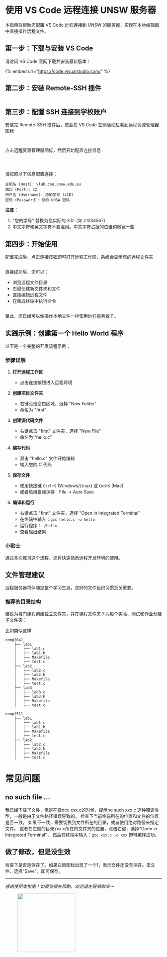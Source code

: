 # 使用 VS Code 远程连接 UNSW 服务器

本指南将帮助您配置 VS Code 远程连接到 UNSW 的服务器，实现在本地编辑器中直接操作远程文件。

## 第一步：下载与安装 VS Code

请访问 VS Code 官网下载并安装最新版本：

{% embed url="https://code.visualstudio.com/" %}

## 第二步：安装 Remote-SSH 插件

<figure><img src="../.gitbook/assets/image (2).png" alt=""><figcaption></figcaption></figure>

## 第三步：配置 SSH 连接到学校账户

安装完 Remote-SSH 插件后，您会在 VS Code 左侧活动栏看到远程资源管理器图标

<figure><img src="../.gitbook/assets/image (4).png" alt=""><figcaption></figcaption></figure>

<figure><img src="../.gitbook/assets/image (5).png" alt=""><figcaption></figcaption></figure>

点击远程资源管理器图标，然后开始配置连接信息

<figure><img src="../.gitbook/assets/image (6).png" alt=""><figcaption></figcaption></figure>

<figure><img src="../.gitbook/assets/image (7).png" alt=""><figcaption></figcaption></figure>

<figure><img src="../.gitbook/assets/image (9).png" alt=""><figcaption></figcaption></figure>

请按照以下信息配置连接：

```
主机名 (Host): vlab.cse.unsw.edu.au
端口 (Port): 22
用户名 (Username): 您的学号 (zID)
密码 (Password): 您的 UNSW 密码
```

**注意：** 
1. "您的学号" 替换为您实际的 zID（如 z1234567）
2. 中文字符和英文字符不要混用。中文字符占据的位置稍微宽一些


## 第四步：开始使用

配置完成后，点击连接按钮即可打开远程工作区，系统会显示您的远程文件夹

<figure><img src="../.gitbook/assets/image (12).png" alt=""><figcaption></figcaption></figure>

连接成功后，您可以：
- 浏览远程文件目录
- 右键创建新文件夹和文件
- 直接编辑远程文件
- 在集成终端中执行命令

<figure><img src="../.gitbook/assets/image (13).png" alt=""><figcaption></figcaption></figure>

至此，您已经可以像操作本地文件一样使用远程服务器了。

## 实践示例：创建第一个 Hello World 程序

以下是一个完整的开发流程示例：

### 步骤详解

1. **打开远程工作区**
   - 点击连接按钮进入远程环境

2. **创建项目文件夹**
   - 右键点击空白区域，选择 "New Folder"
   - 命名为 "first"

3. **创建源代码文件**
   - 右键点击 "first" 文件夹，选择 "New File"
   - 命名为 "hello.c"

4. **编写代码**
   - 双击 "hello.c" 文件开始编辑
   - 输入您的 C 代码

5. **保存文件**
   - 使用快捷键 `Ctrl+S` (Windows/Linux) 或 `Cmd+S` (Mac)
   - 或者启用自动保存：File → Auto Save

6. **编译和运行**
   - 右键点击 "first" 文件夹，选择 "Open in Integrated Terminal"
   - 在终端中输入：`gcc hello.c -o hello`
   - 运行程序：`./hello`
   - 查看输出结果

### 小贴士
通过多次练习这个流程，您将快速熟悉远程开发环境的使用。

## 文件管理建议

远程服务器将伴随您整个学习生涯，良好的文件组织习惯至关重要。

### 推荐的目录结构

建议为每门课程创建独立文件夹，并在课程文件夹下为每个实验、测试和作业创建子文件夹：

比如类似这样
```
comp2041
    ├── lab1
    │   ├── lab1.c
    │   ├── lab1.h
    │   ├── Makefile
    │   ├── test.c
    ├── lab2
    │   ├── lab2.c
    │   ├── lab2.h
    │   ├── Makefile
    │   ├── test.c
    ├── lab3
    │   ├── lab3.c
    │   ├── lab3.h
    │   ├── Makefile
    │   ├── test.c

comp1511
    ├── lab1
    │   ├── lab1.c
    │   ├── lab1.h
    │   ├── Makefile
    │   ├── test.c
    ├── lab2
    │   ├── lab2.c
    │   ├── lab2.h
    │   ├── Makefile
    │   ├── test.c
```


# 常见问题

## no such file ...
我已经下载了文件，但是在做dcc xxx.c的时候，提示no such xxx.c
这种错误类型，一般是由于文件路径错误导致的。
检查下当前终端所在的位置和文件的位置是否一致。
如果不一致，需要切换到文件所在的目录，或者使用绝对路径来指定文件。
或者在左侧的目录xxx.c所在的文件夹的位置，点击右键，选择"Open in Integrated Terminal"，
然后在终端中输入：`gcc xxx.c -o xxx`
即可编译成功。

## 做了修改，但是没生效

检查下是否是保存了。如果左侧图标出现了一个1，表示文件还没有保存。击文件，选择"Save"，即可保存。


---

*感谢使用本指南！如果觉得有帮助，欢迎请左哥喝咖啡～*

<figure><img src="../.gitbook/assets/image (1).png" alt="" width="188"><figcaption></figcaption></figure>


